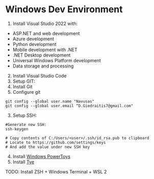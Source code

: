 # Windows Dev Environment

1. Install Visual Studio 2022 with:
  - ASP.NET and web development
  - Azure development
  - Python development
  - Mobile development with .NET
  - .NET Desktop development
  - Universal Windows Platform development
  - Data storage and processing
  
2. Install Visual Studio Code
3. Setup GIT:
  1. Install Git
  2. Configure git
  ```
  git config --global user.name "Navusas"
  git config --global user.email “D.Giedraitis7@gmail.com"
  ```
  3. Setup SSH:
  ```
  #Generate new SSH:
  ssh-keygen

  # Copy contents of C:/Users/<user>/.ssh/id_rsa.pub to clipboard
  # Locate to https://github.com/settings/keys
  # And add the value under new SSH key
  ```
4. Install [Windows PowerToys](https://aka.ms/installpowertoys)
5. Install [Tye](https://github.com/dotnet/tye/blob/main/docs/getting_started.md)


TODO:
Install ZSH + Windows Terminal + WSL 2
